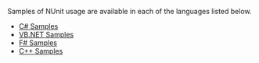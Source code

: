 Samples of NUnit usage are available in each of the languages listed below.

* [C# Samples](https://github.com/nunit/nunit-csharp-samples)
* [VB.NET Samples](https://github.com/nunit/nunit-vb-samples)
* [F# Samples](https://github.com/nunit/nunit-fsharp-samples)
* [C++ Samples](https://github.com/nunit/nunit-cpp-samples)
